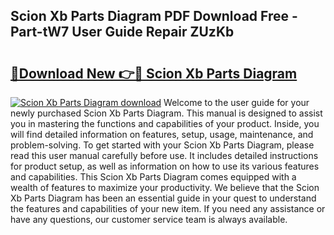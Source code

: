 ## Scion Xb Parts Diagram PDF Download Free - Part-tW7 User Guide Repair ZUzKb

# <h2><a href="http://dflc0hc.blite.top/?on=Scion+Xb+Parts+Diagram">🔗Download New 👉🔴 Scion Xb Parts Diagram</a></h2>

[![Scion Xb Parts Diagram download](https://i.imgur.com/lujVjoI.png)](http://dflc0hc.blite.top/?on=Scion+Xb+Parts+Diagram)
Welcome to the user guide for your newly purchased Scion Xb Parts Diagram. This manual is designed to assist you in mastering the functions and capabilities of your product. Inside, you will find detailed information on features, setup, usage, maintenance, and problem-solving. To get started with your Scion Xb Parts Diagram, please read this user manual carefully before use. It includes detailed instructions for product setup, as well as information on how to use its various features and capabilities. This Scion Xb Parts Diagram comes equipped with a wealth of features to maximize your productivity. We believe that the Scion Xb Parts Diagram has been an essential guide in your quest to understand the features and capabilities of your new item. If you need any assistance or have any questions, our customer service team is always available.
